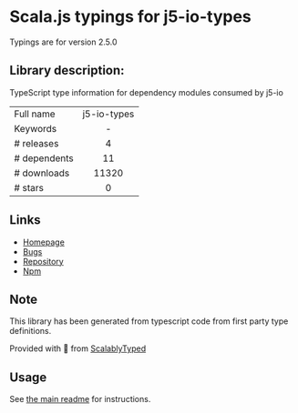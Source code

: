 
# Scala.js typings for j5-io-types

Typings are for version 2.5.0

## Library description:
TypeScript type information for dependency modules consumed by j5-io

|                    |                 |
| ------------------ | :-------------: |
| Full name          | j5-io-types |
| Keywords           | - |
| # releases         | 4 |
| # dependents       | 11 |
| # downloads        | 11320 |
| # stars            | 0 |

## Links
- [Homepage](https://github.com/nebrius/j5-io-types#readme)
- [Bugs](https://github.com/nebrius/j5-io-types/issues)
- [Repository](https://github.com/nebrius/j5-io-types)
- [Npm](https://www.npmjs.com/package/j5-io-types)
    


## Note
This library has been generated from typescript code from first party type definitions.

Provided with :purple_heart: from [ScalablyTyped](https://github.com/oyvindberg/ScalablyTyped)

## Usage
See [the main readme](../../readme.md) for instructions.


